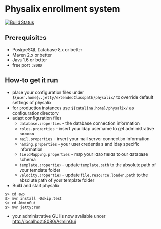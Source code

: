 Physalix enrollment system
========

[![Build Status](https://buildhive.cloudbees.com/job/physalix-enrollment/job/physalix/badge/icon)](https://buildhive.cloudbees.com/job/physalix-enrollment/job/physalix/)


Prerequisites
--------
* PostgreSQL Database 8.x or better
* Maven 2.x or better
* Java 1.6 or better
* free port ```:8080```


How-to get it run
--------
* place your configuration files under ```${user.home}/.jetty/extendedClasspath/physalix/``` to override default settings of physalix
* for production instances use ```${catalina.home}/physalix/``` as configuration directory
* adapt configuration files
  * ```database.properties``` - the database connection information
  * ```roles.properties``` - insert your ldap username to get administrative access
  * ```mail.properties``` - insert your mail server connection information
  * ```naming.properties``` - your user credentials and ldap specific information
  * ```fieldMapping.properties``` - map your ldap fields to our database schema
  * ```template.properties``` - update ```template.path``` to the absolute path of your template folder
  * ```velocity.properties``` - update ```file.resource.loader.path``` to the absolute path of your template folder
* Build and start physalix:

```
$> cd awp
$> mvn install -Dskip.test
$> cd AdminGui
$> mvn jetty:run
```
* your administrative GUI is now available under [http://localhost:8080/AdminGui](http://localhost:8080/AdminGui)
